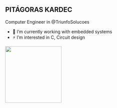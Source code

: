 ## PITÁGORAS KARDEC 

Computer Engineer in @TriunfoSolucoes

- 🔭 I’m currently working with embedded systems
- ⚡ I’m  interested in C, Circuit design


<div> 
<a href="https://github.com/PitagorasKar">
<img height="180em" src="https://github-readme-stats.vercel.app/api?username=PitagorasKar&theme=dark&show_icons=true&include_all_commits=true&count_private=true"/>
</div>






